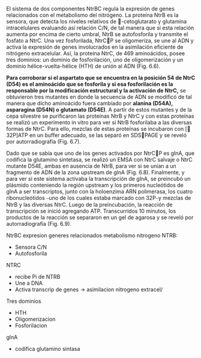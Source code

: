 El sistema de dos componentes NtrBC regula la expresión de genes relacionados con el metabolismo del nitrógeno. La proteína NtrB es la sensora, que detecta los niveles relativos de -cetoglutarato y glutamina intracelulares evaluando así relación C/N, de tal manera que si esta relación aumenta por encima de cierto umbral, NtrB se autofosforila y transmite el fosfato a NtrC. Una vez fosforilada, NtrCP se oligomeriza, se une al ADN y activa la expresión de genes involucrados en la asimilación eficiente de nitrógeno extracelular. Así, la proteína NtrC, de 469 aminoácidos, posee tres dominios: un dominio de fosforilación, uno de oligomerización y un dominio hélice-vuelta-hélice (HTH) de unión al ADN (Fig. 6.6).

**Para corroborar si el aspartato que se encuentra en la posición 54 de NtrC (D54) es el aminoácido que se fosforila y si esa fosforilación es la responsable por la modificación estructural y la activación de NtrC,** se obtuvieron tres mutantes en donde la secuencia de ADN se modificó de tal manera que dicho aminoácido fuera cambiado por **alanina (D54A), asparagina (D54N) o glutamato (D54E)**. A partir de estos mutantes y de la cepa silvestre se purificaron las proteínas NtrB y NtrC y con estas proteínas se realizó un experimento in vitro para ver si NtrB fosforilaba a las diversas formas de NtrC. Para ello, mezclas de estas proteínas se incubaron con [ 32P]ATP en un buffer adecuado, se las separó en SDSPAGE y se reveló por autorradiografía (Fig. 6.7).

Dado que se sabía que uno de los genes activados por NtrCP es glnA, que codifica la glutamino sintetasa, se realizó un EMSA con NtrC salvaje o NtrC mutante D54E, ambas en ausencia de NtrB, para ver si se unían a un fragmento de ADN de la zona upstream de glnA (Fig. 6.8). Finalmente, y para ver si este sistema activaba la transcripción de glnA, se preincubó un plásmido conteniendo la región upstream y los primeros nucleótidos de glnA a ser transcriptos, junto con la holoenzima ARN polimerasa, los cuatro ribonucleótidos ⎯uno de los cuales estaba marcado con 32P⎯y mezclas de NtrB y las diversas NtrC. Luego de la preincubación, la reacción de transcripción se inició agregando ATP. Transcurridos 10 minutos, los productos de la reacción se separaron en un gel de agarosa y se reveló por autorradiografía (Fig. 6.9).

NtrBC expresion generes relacionados metabolismo nitrogeno
NTRB:
- Sensora C/N
- Autofosforila

NTRC
- recibe Pi de NTRB
- Une a DNA
- Activa transcrip de genes → asimilacion nitrogeno extracel/

Tres dominios
- HTH 
- Oligomerizacion
- Fosforilacion

glnA
- codifica glutamino sintasa